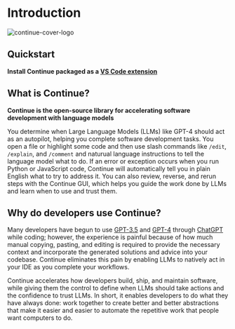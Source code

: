 # Introduction

![continue-cover-logo](/img/continue-cover-logo.png)

## Quickstart

**Install Continue packaged as a [VS Code extension](./getting-started.md)**

## What is Continue?

**Continue is the open-source library for accelerating software development with language models**

You determine when Large Language Models (LLMs) like GPT-4 should act as an autopilot, helping you complete software development tasks. You open a file or highlight some code and then use slash commands like `/edit`, `/explain`, and `/comment` and naturual language instructions to tell the language model what to do. If an error or exception occurs when you run Python or JavaScript code, Continue will automatically tell you in plain English what to try to address it. You can also review, reverse, and rerun steps with the Continue GUI, which helps you guide the work done by LLMs and learn when to use and trust them.

## Why do developers use Continue?

Many developers have begun to use [GPT-3.5](https://platform.openai.com/docs/models/gpt-3-5) and [GPT-4](https://openai.com/research/gpt-4) through [ChatGPT](https://openai.com/blog/chatgpt) while coding; however, the experience is painful because of how much manual copying, pasting, and editing is required to provide the necessary context and incorporate the generated solutions and advice into your codebase. Continue eliminates this pain by enabling LLMs to natively act in your IDE as you complete your workflows.

Continue accelerates how developers build, ship, and maintain software, while giving them the control to define when LLMs should take actions and the confidence to trust LLMs. In short, it enables developers to do what they have always done: work together to create better and better abstractions that make it easier and easier to automate the repetitive work that people want computers to do.
